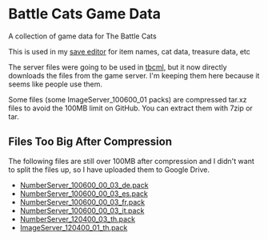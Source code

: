 # Battle Cats Game Data

A collection of game data for The Battle Cats

This is used in my [save editor](https://github.com/fieryhenry/BCSFE-Python)
for item names, cat data, treasure data, etc

The server files were going to be used in
[tbcml](https://github.com/fieryhenry/TBCModLoader), but it now
directly downloads the files from the game server.
I'm keeping them here because it seems like people use them.

Some files (some ImageServer_100600_01 packs) are compressed tar.xz files to avoid
the 100MB limit on GitHub. You can extract them with 7zip or tar.

## Files Too Big After Compression

The following files are still over 100MB after compression and I didn't want to
split the files up, so I have uploaded them to Google Drive.

- [NumberServer_100600_00_03_de.pack](https://drive.google.com/file/d/1jkUPokPeEwOzO96Gw5mWSObT1ouaBwsh/view?usp=sharing)
- [NumberServer_100600_00_03_es.pack](https://drive.google.com/file/d/1_RoAJh1y6lVRKFu1gt66I66cR4SlabHI/view?usp=sharing)
- [NumberServer_100600_00_03_fr.pack](https://drive.google.com/file/d/1WWhrnhU6b1Vp9F_6DijL17VNszzGZiBI/view?usp=sharing)
- [NumberServer_100600_00_03_it.pack](https://drive.google.com/file/d/1cJ0yt3SrK09ymsaWCMFTAefwQy8_e-NN/view?usp=sharing)
- [NumberServer_120400_03_th.pack](https://drive.google.com/file/d/1V9bWKktj-witQRhBEXZisE4_KV9OQN55/view?usp=sharing)
- [ImageServer_120400_01_th.pack](https://drive.google.com/file/d/1RKJJDCdtjNBdvS9G3kSzKodj3_-cRtW6/view?usp=sharing)
